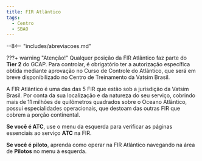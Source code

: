 ```yaml
---
title: FIR Atlântico
tags:
  - Centro
  - SBAO
---
```


--8<-- "includes/abreviacoes.md"

???+ warning "Atenção!"
    Qualquer posição da FIR Atlãntico faz parte do **Tier 2** do GCAP. Para controlar, é obrigatório ter a autorização específica obtida mediante aprovação no Curso de Controle do Atlãntico, que será em breve disponibilizado no Centro de Treinamento da Vatsim Brasil.

A FIR Atlântico é uma das das 5 FIR que estão sob a jurisdição da Vatsim Brasil. Por conta da sua localização e da natureza do seu serviço, cobrindo mais de 11 milhões de quilômetros quadrados sobre o Oceano Atlântico, possui especialidades operacionais, que destoam das outras FIR que cobrem a porção continental.

**Se você é ATC**, use o menu da esquerda para verificar as páginas essenciais ao serviço **ATC** na FIR.

**Se você é piloto**, aprenda como operar na FIR Atlântico navegando na área de **Pilotos** no menu à esquerda.